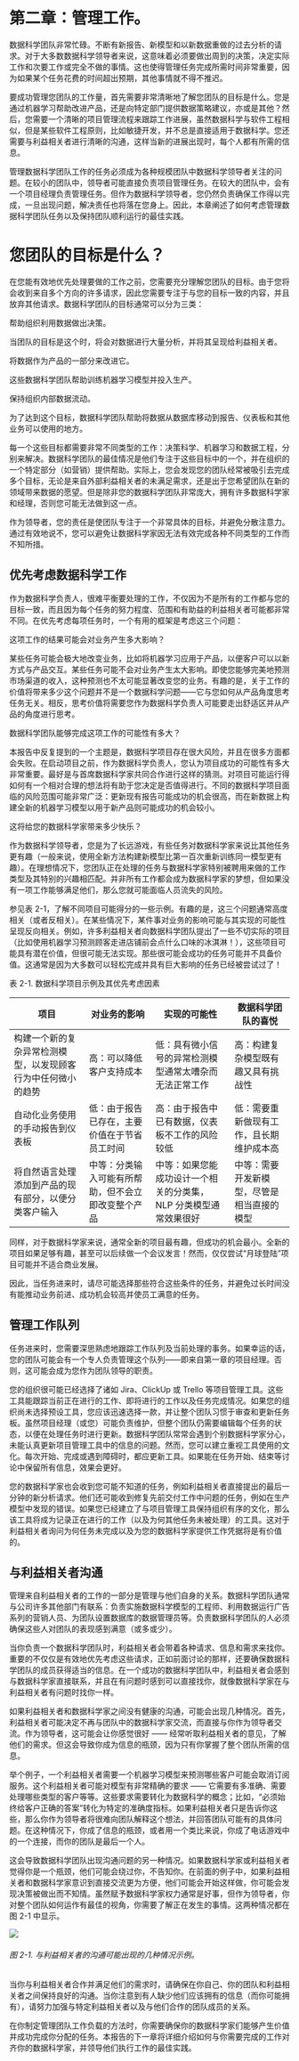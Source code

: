 # 第二章：管理工作。

数据科学团队非常忙碌。不断有新报告、新模型和以新数据重做的过去分析的请求。对于大多数数据科学领导者来说，这意味着必须要做出周到的决策，决定实际工作和次要工作或完全不做的事情。这也使得管理任务完成所需时间非常重要，因为如果某个任务花费的时间超出预期，其他事情就不得不推迟。

要成功管理您团队的工作量，首先需要非常清晰地了解您团队的目标是什么。您是通过机器学习帮助改进产品，还是向特定部门提供数据策略建议，亦或是其他？然后，您需要一个清晰的项目管理流程来跟踪工作进展，虽然数据科学与软件工程相似，但是某些软件工程原则，比如敏捷开发，并不总是直接适用于数据科学。您还需要与利益相关者进行清晰的沟通，这样当新的进展出现时，每个人都有所需的信息。

管理数据科学团队工作的任务必须成为各种规模团队中数据科学领导者关注的问题。在较小的团队中，领导者可能直接负责项目管理任务。在较大的团队中，会有一个项目经理负责管理任务。但作为数据科学领导者，您仍然负责确保工作得以完成，一旦出现问题，解决责任也将落在您身上。因此，本章阐述了如何考虑管理数据科学团队任务以及保持团队顺利运行的最佳实践。

# 您团队的目标是什么？

在您能有效地优先处理要做的工作之前，您需要充分理解您团队的目标。由于您将会收到来自多个方向的许多请求，因此您需要专注于与您的目标一致的内容，并且放弃其他请求。数据科学团队的目标通常可以分为三类：

帮助组织利用数据做出决策。

当团队的目标是这个时，将会对数据进行大量分析，并将其呈现给利益相关者。

将数据作为产品的一部分来改进它。

这些数据科学团队帮助训练机器学习模型并投入生产。

保持组织内部数据流动。

为了达到这个目标，数据科学团队帮助将数据从数据库移动到报告、仪表板和其他业务可以使用的地方。

每一个这些目标都需要非常不同类型的工作：决策科学、机器学习和数据工程，分别来解决。数据科学团队的最佳情况是他们专注于这些目标中的一个，并在组织的一个特定部分（如营销）提供帮助。实际上，您会发现您的团队经常被吸引去完成多个目标，无论是来自外部利益相关者的未满足需求，还是出于您希望团队在新的领域带来数据的愿望。但是除非您的数据科学团队非常庞大，拥有许多数据科学家和经理，否则您可能无法做到这一点。

作为领导者，您的责任是使团队专注于一个非常具体的目标，并避免分散注意力。通过有效地说不，您可以避免让数据科学家因无法有效完成各种不同类型的工作而不知所措。

## 优先考虑数据科学工作

作为数据科学负责人，很难平衡要处理的工作，不仅因为不是所有的工作都与您的目标一致，而且因为每个任务的努力程度、范围和有助益的利益相关者可能都非常不同。在优先考虑每项任务时，一个有用的框架是考虑这三个问题：

这项工作的结果可能会对业务产生多大影响？

某些任务可能会极大地改变业务，比如将机器学习应用于产品，以便客户可以以新方式与产品交互。某些任务可能不会对业务产生太大影响。即使您能够完美地预测市场渠道的收入，这种预测也不太可能显著改变您的业务。有趣的是，关于工作的价值将带来多少这个问题并不是一个数据科学问题——它与您如何从产品角度思考任务无关。相反，思考价值将需要您作为数据科学负责人可能要走出舒适区并从产品的角度进行思考。

数据科学团队能够完成这项工作的可能性有多大？

本报告中反复提到的一个主题是，数据科学项目存在很大风险，并且在很多方面都会失败。在启动项目之前，作为数据科学负责人，您认为项目成功的可能性有多大非常重要。最好是与首席数据科学家共同合作进行这样的猜测。对项目可能运行得如何有一个相对合理的想法将有助于您决定是否值得进行。不同的数据科学项目面临的风险范围可能非常广泛：更新现有报告可能成功的机会很高，而在新数据上构建全新的机器学习模型以用于新产品则可能成功的机会较小。

这将给您的数据科学家带来多少快乐？

作为数据科学领导者，您是为了长远游戏，有些任务对数据科学家来说比其他任务更有趣（一般来说，使用全新方法构建新模型比第一百次重新训练同一模型更有趣）。在理想情况下，您团队正在处理的任务与数据科学家特别被聘用来做的工作类型及其特别的兴趣相匹配。并非所有工作都会成为数据科学家的梦想，但如果没有一项工作能够满足他们，那么您就可能面临人员流失的风险。

参见表 2-1，了解不同项目可能得分的一些示例。有趣的是，这三个问题通常高度相关（或者反相关）。在某些情况下，某件事对业务的影响可能与其实现的可能性呈现反向相关。例如，许多利益相关者向数据科学团队提出了一些不切实际的项目（比如使用机器学习预测顾客走进店铺前会点什么口味的冰淇淋！），这些项目可能具有潜在价值，但很可能无法实现。那些很可能会成功的任务可能并不具备价值。这通常是因为大多数可以轻松完成并具有巨大影响的任务已经被尝试过了！

表 2-1\. 数据科学项目示例及其优先考虑因素

| 项目 | 对业务的影响 | 实现的可能性 | 数据科学团队的喜悦 |
| --- | --- | --- | --- |
| 构建一个新的复杂异常检测模型，以发现顾客行为中任何微小的趋势 | 高：可以降低客户支持成本 | 低：具有微小信号的异常检测模型通常太嘈杂而无法正常工作 | 高：构建复杂模型既有趣又具有挑战性 |
| 自动化业务使用的手动报告到仪表板 | 低：由于报告已存在，主要价值在于节省员工时间 | 高：由于报告中已有数据，仪表板不工作的风险较低 | 低：需要重新做现有工作，且长期维护成本高 |
| 将自然语言处理添加到产品的现有部分，以便分类客户输入 | 中等：分类输入可能有所帮助，但不会立即改变整个产品 | 中等：如果您能成功设计一个相关的分类集，NLP 分类模型通常效果很好 | 中等：需要开发新模型，尽管是相当直接的模型 |

同样，对于数据科学家来说，通常全新的项目最有趣，但成功的机会最小。全新的项目如果足够有趣，甚至可以后续做一个会议发言！然而，仅仅尝试“月球登陆”项目可能并不适合商业发展。

因此，当任务进来时，请尽可能选择那些符合这些条件的任务，并避免过长时间没有能推动业务前进、成功机会较高并使员工满意的任务。

## 管理工作队列

任务进来时，您需要深思熟虑地跟踪工作队列及当前处理的事务。如果幸运的话，您的团队可能会有一个专人负责管理这个队列——即来自第一章的项目经理。否则，这可能会成为您作为团队领导的职责。

您的组织很可能已经选择了诸如 Jira、ClickUp 或 Trello 等项目管理工具。这些工具能跟踪当前正在进行的工作、即将进行的工作以及任务完成情况。如果您的组织尚未选择预设工具，您应该迅速选择一款，并让整个团队习惯于审查和更新任务板。虽然项目经理（或您）可能负责维护，但整个团队仍需要编辑每个任务的状态，以便在处理任务时进行更新。数据科学团队常常会遇到个别数据科学家分心，未能认真更新项目管理工具中的信息的问题。然而，您可以建立重视工具使用的文化。每次开始、完成或遇到障碍时，都应更新工具。如果能在任务开始、结束等讨论中保留所有信息，效果会更好。

您的数据科学家也会收到您可能不知道的任务，例如利益相关者直接提出的最后一分钟的新分析请求。他们还可能收到修复先前交付工作中问题的任务，例如在生产模型中发现的错误。如果您已经建立了与项目管理工具保持组织有序的文化，那么该工具将成为记录正在进行的工作（以及为何其他任务未被处理）的工具。这对于利益相关者询问为何任务未完成以及为您的数据科学家提供工作凭据将是有价值的。

## 与利益相关者沟通

管理来自利益相关者的工作的一部分是管理与他们自身的关系。数据科学团队通常与公司许多其他部门有联系：负责实施数据科学模型的工程师、利用数据运行广告系列的营销人员、为团队设置数据库的数据管理员等。负责数据科学团队的人必须确保这些人对团队的表现感到满意（或多或少）。

当你负责一个数据科学团队时，利益相关者会带着各种请求、信息和需求来找你。重要的不仅仅是有效地优先考虑这些请求，正如前面讨论的那样，还要确保数据科学团队的成员获得适当的信息。在一个成功的数据科学团队中，利益相关者会感到与数据科学家直接联系，并且在有问题时感到可以直接找你，就像数据科学家在与利益相关者有问题时找你一样。

如果利益相关者和数据科学家之间没有健康的沟通，可能会出现几种情况。首先，利益相关者可能决定不再与团队中的数据科学家交流，而直接与你作为领导者交流。作为领导者，这可能会让你感觉很好 —— 经常听取利益相关者的意见，了解他们的需求。但这会导致你成为信息的瓶颈，因为只有你掌握了整个团队所需的信息。

举个例子，一个利益相关者需要一个机器学习模型来预测哪些客户可能会取消订阅服务。这个利益相关者可能对模型有非常精确的要求 —— 它需要有多准确、需要处理哪些类型的客户等等。这些要求需要转化为数据科学的概念；比如，“必须始终给客户正确的答案”转化为特定的准确度指标。如果利益相关者只是告诉你这些，那么你作为领导者将很难向团队解释这个想法，并回答团队可能有的具体问题。在这种情况下，你成了信息的瓶颈，或者用一个类比来说，你成了电话游戏中的一个连接，而你的团队是最后一个人。

这会导致数据科学团队出现沟通问题的另一种情况。如果数据科学家或利益相关者觉得你是一个瓶颈，他们可能会绕过你，不告知你。在前面的例子中，如果利益相关者和数据科学家意识到直接交流更为方便，他们可能会开始这样做，你可能会发现决策被做出而不知情。虽然赋予数据科学家权力通常是好事，但作为领导者，你对整个团队如何运作有最佳的视角，你需要了解正在发生的事情。这两种情况都在图 2-1 中显示。

![](img/ldst_0201.png)

###### 图 2-1\. 与利益相关者的沟通可能出现的几种情况示例。

当你与利益相关者合作并满足他们的需求时，请确保在你自己、你的团队和利益相关者之间保持良好的沟通。当你注意到有人缺少他们应该拥有的信息（而你可能拥有），请努力加强与特定利益相关者以及与他们合作的团队成员的关系。

在你制定管理团队工作负载的方法时，你需要确保你的数据科学家们能够产生价值并成功完成你分配的任务。本报告的下一章将详细介绍如何与你需要完成的工作对齐你的数据科学家，并领导他们执行工作的最佳实践。
